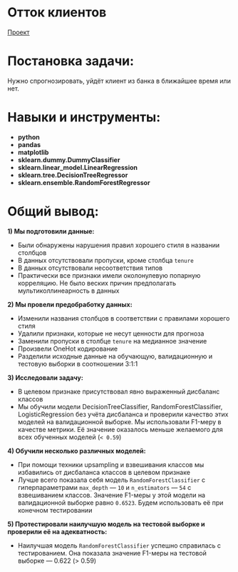 # Отток клиентов 
[Проект](Яндекс.Практикум%20Проект%20№7%20Отток%20клиентов.ipynb)  
# Постановка задачи:    
Нужно спрогнозировать, уйдёт клиент из банка в ближайшее время или нет.
# Навыки и инструменты:  
* **python**
* **pandas**
* **matplotlib**
* **sklearn.dummy.DummyClassifier**
* **sklearn.linear_model.LinearRegression**
* **sklearn.tree.DecisionTreeRegressor**
* **sklearn.ensemble.RandomForestRegressor**
# Общий вывод:
**1) Мы подготовили данные:** 
- Были обнаружены нарушения правил хорошего стиля в названии столбцов
- В данных отсутствовали пропуски, кроме столбца `tenure`
- В данных отсутствовали несоответствия типов
- Практически все признаки имели околонулевую попарную корреляцию. Не было веских причин предполагать мультиколлинеарность в данных

**2) Мы провели предобработку данных:**
- Изменили названия столбцов в соответствии с правилами хорошего стиля
- Удалили признаки, которые не несут ценности для прогноза
- Заменили пропуски в столбце `tenure` на медианное значение
- Произвели OneHot кодирование
- Разделили исходные данные на обучающую, валидационную и тестовую выборки в соотношении 3:1:1

**3) Исследовали задачу:**
- В целевом признаке присутствовал явно выраженный дисбаланс классов
- Мы обучили модели DecisionTreeClassifier, RandomForestClassifier, LogisticRegression без учёта дисбаланса и проверили качество этих моделей на валидационной выборке. Мы использовали F1-меру в качестве метрики. Её значение оказалось меньше желаемого для всех обученных моделей (`< 0.59`)

**4) Обучили несколько различных моделей:**
- При помощи техники upsampling и взвешивания классов мы избавились от дисбаланса классов в целевом признаке
- Лучше всего показала себя модель `RandomForestClassifier` с гиперпараметрами `max_depth` — `10` и `n_estimators` — `54` с взвешиванием классов. Значение F1-меры у этой модели на валидационной выборке равно `0.6523`. Будем использовать её при конечном тестировании

**5) Протестировали наилучшую модель на тестовой выборке и проверили её на адекватность:**
- Наилучшая модель `RandomForestClassifier` успешно справилась с тестированием. Она показала значение F1-меры на тестовой выборке — 0.622 (> 0.59)
